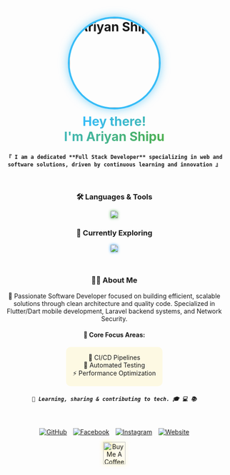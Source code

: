 
<h1 align="center">
<img src="https://avatars.githubusercontent.com/u/181628538" alt="Ariyan Shipu" width="200" style="border-radius: 50%; border: 4px solid #36BCF7; box-shadow: 0 0 20px rgba(54, 188, 247, 0.6); transform: translateY(-10px);" />
<br />
  <span style="background: linear-gradient(to right, #36BCF7, #4CAF50); -webkit-background-clip: text; -webkit-text-fill-color: transparent;">
      Hey there!<br />
    I'm Ariyan Shipu
  </span>
</h1>
<p align="center">
  <samp>
    <b><code>『 I am a dedicated **Full Stack Developer** specializing in web and software solutions, driven by continuous learning and innovation 』</code></b>
  </samp>
</p>
<br />
<div align="center">
  <h3>🛠️ Languages & Tools</h3>
  <p align="center">
    <img src="https://skillicons.dev/icons?i=flutter,dart,laravel,php,firebase,mysql,git,github,docker,androidstudio,js,html,css" style="filter: drop-shadow(0 0 3px #4CAF50);"/>
  </p>
  <h3>🌱 Currently Exploring</h3>
  <p align="center">
    <img src="https://skillicons.dev/icons?i=react,typescript,tailwind,aws,linux" style="filter: drop-shadow(0 0 3px #2196F3);"/>
  </p>
</div>
<br />
<div align="center">
  <h3>👨‍💻 About Me</h3>
  <p align="center" style="max-width: 800px; margin: 0 auto;">
    💫 Passionate Software Developer focused on building efficient, scalable solutions through clean architecture and quality code. Specialized in Flutter/Dart mobile development, Laravel backend systems, and Network Security.
  </p>

  <h4>🎯 Core Focus Areas:</h4>
  <div style="background: rgba(255,215,0,0.1); padding: 15px; border-radius: 10px; display: inline-block;">
    <ul style="list-style: none; padding: 0; margin: 0;">
      <li>🚀 CI/CD Pipelines</li>
      <li>🧪 Automated Testing</li>
      <li>⚡ Performance Optimization</li>
    </ul>
  </div>
</div>

<h5 align="center">
<samp> 
    <i><code>🌟 Learning, sharing & contributing to tech. 🎓 💻 📚</code></i>
</samp>
</h5>
<br />
<p align="center">
  <a href="https://github.com/ariyanshiputech" target="_blank"><img src="https://img.shields.io/badge/GitHub-100000?style=for-the-badge&logo=github&logoColor=white" alt="GitHub" style="margin: 0 5px;"/></a>
  <a href="https://facebook.com/ariyanshiputech" target="_blank"><img src="https://img.shields.io/badge/Facebook-1877F2?style=for-the-badge&logo=facebook&logoColor=white" alt="Facebook" style="margin: 0 5px;"/></a>
  <a href="https://instagram.com/ariyanshiputech" target="_blank"><img src="https://img.shields.io/badge/Instagram-E4405F?style=for-the-badge&logo=instagram&logoColor=white" alt="Instagram" style="margin: 0 5px;"/></a>
  <a href="https://ariyanshipu.me" target="_blank"><img src="https://img.shields.io/badge/ariyanshipu.me-000000?style=for-the-badge&logo=google-chrome&logoColor=white" alt="Website" style="margin: 0 5px;"/></a>
</p>
<p align="center">
 <a href="https://www.buymeacoffee.com/ariyanshipu" target="_blank"><img src="https://cdn.buymeacoffee.com/buttons/v2/default-yellow.png" alt="Buy Me A Coffee" style="height: 50px; filter: drop-shadow(0 0 5px rgba(255,215,0,0.5));" ></a>
</p>

